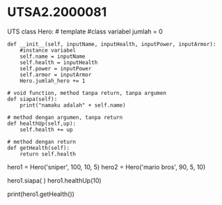 # UTSA2.2000081
UTS
class Hero: # template
    #class variabel
    jumlah = 0

    def __init__(self, inputName, inputHealth, inputPower, inputArmor):
        #instance variabel
        self.name = inputName
        self.health = inputHealth
        self.power = inputPower
        self.armor = inputArmor
        Hero.jumlah_hero += 1

    # void function, method tanpa return, tanpa argumen
    def siapa(self):
        print("namaku adalah" + self.name)

    # method dengan argumen, tanpa return
    def healthUp(self,up):
        self.health += up

    # method dengan return
    def getHealth(self):
        return self.health


hero1 = Hero('sniper', 100, 10, 5)
hero2 = Hero('mario bros', 90, 5, 10)

hero1.siapa( )
hero1.healthUp(10)

print(hero1.getHealth()) 
